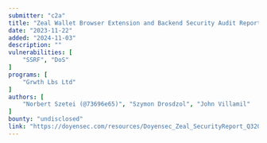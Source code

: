```yaml
---
submitter: "c2a"
title: "Zeal Wallet Browser Extension and Backend Security Audit Report (Q3 2023)"
date: "2023-11-22"
added: "2024-11-03"
description: ""
vulnerabilities: [
    "SSRF", "DoS"
]
programs: [
    "Grwth Lbs Ltd"
]
authors: [
    "Norbert Szetei (@73696e65)", "Szymon Drosdzol", "John Villamil"
]
bounty: "undisclosed"
link: "https://doyensec.com/resources/Doyensec_Zeal_SecurityReport_Q32023_v5_AfterRetest.pdf"
---
```





